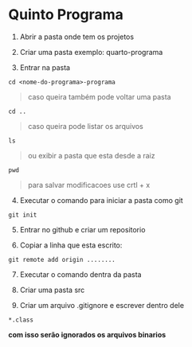 # Quinto Programa

1. Abrir a pasta onde tem os projetos
 
2. Criar uma pasta exemplo: quarto-programa
 
3. Entrar na pasta

`cd <nome-do-programa>-programa`

> caso queira também pode voltar uma pasta


`cd ..`


> caso queira pode listar os arquivos


`ls`


> ou exibir a pasta que esta desde a raiz


`pwd`

> para salvar modificacoes use crtl + x

4. Executar o comando para iniciar a pasta como git

`git init`

5. Entrar no github e criar um repositorio


6. Copiar a linha que esta escrito:


`git remote add origin ........` 

7. Executar o comando dentra da pasta

8. Criar uma pasta src

9. Criar um arquivo .gitignore e escrever dentro dele

`*.class`

**com isso serão ignorados os arquivos binarios**

